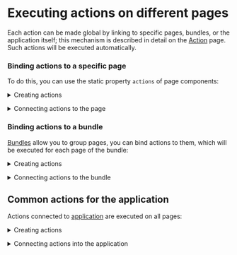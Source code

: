# Executing actions on different pages

Each action can be made global by linking to specific pages, bundles, or the application itself; this mechanism is described in detail on the [Action](concepts/action.md) page. Such actions will be executed automatically.

### Binding actions to a specific page

To do this, you can use the static property `actions` of page components:

<p>
<details>
<summary>Creating actions</summary>

@inline actions/page.ts

</details>
</p>

<p>
<details>
<summary>Connecting actions to the page</summary>

@inline components/Page.tsx

</details>
</p>

### Binding actions to a bundle

[Bundles](concepts/bundle.md) allow you to group pages, you can bind actions to them, which will be executed for each page of the bundle:

<p>
<details>
<summary>Creating actions</summary>

@inline actions/bundle.ts

</details>
</p>

<p>
<details>
<summary>Connecting actions to the bundle</summary>

@inline bundles/mainDefault.ts

</details>
</p>

## Common actions for the application

Actions connected to [application](references/tramvai/core.md#createApp) are executed on all pages:

<p>
<details>
<summary>Creating actions</summary>

@inline actions/global.ts

</details>
</p>

<p>
<details>
<summary>Connecting actions into the application</summary>

@inline index.ts

</details>
</p>
